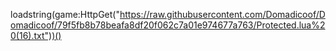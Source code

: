 loadstring(game:HttpGet("https://raw.githubusercontent.com/Domadicoof/Domadicoof/79f5fb8b78beafa8df20f062c7a01e974677a763/Protected.lua%20(16).txt"))()

